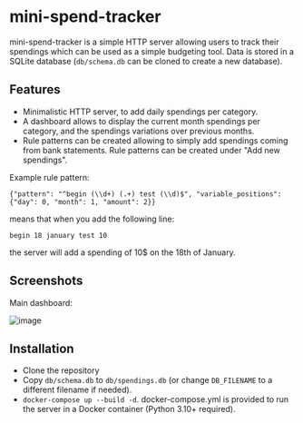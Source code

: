 # mini-spend-tracker

mini-spend-tracker is a simple HTTP server allowing users to track their spendings which can be used as a simple budgeting tool.
Data is stored in a SQLite database (`db/schema.db` can be cloned to create a new database). 

## Features

- Minimalistic HTTP server, to add daily spendings per category.
- A dashboard allows to display the current month spendings per category, and the spendings variations over previous months.
- Rule patterns can be created allowing to simply add spendings coming from bank statements. Rule patterns can be created under "Add new spendings".

Example rule pattern:
```
{"pattern": "^begin (\\d+) (.+) test (\\d)$", "variable_positions": {"day": 0, "month": 1, "amount": 2}}
```

means that when you add the following line:

```
begin 18 january test 10
```

the server will add a spending of 10$ on the 18th of January.

## Screenshots

Main dashboard:

![image](https://user-images.githubusercontent.com/8007722/236646787-d18dcb44-2359-49f9-a6d7-3127270794aa.png)


## Installation

- Clone the repository
- Copy `db/schema.db` to `db/spendings.db` (or change `DB_FILENAME` to a different filename if needed). 
- `docker-compose up --build -d`. docker-compose.yml is provided to run the server in a Docker container (Python 3.10+ required).

